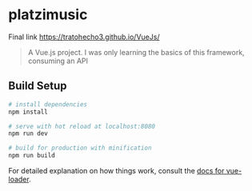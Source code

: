 # platzimusic
Final link
https://tratohecho3.github.io/VueJs/



> A Vue.js project. I was only learning the basics of this framework, consuming an API

## Build Setup

``` bash
# install dependencies
npm install

# serve with hot reload at localhost:8080
npm run dev

# build for production with minification
npm run build
```

For detailed explanation on how things work, consult the [docs for vue-loader](http://vuejs.github.io/vue-loader).
